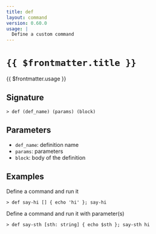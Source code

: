 ```yaml
---
title: def
layout: command
version: 0.60.0
usage: |
  Define a custom command
---
```


# `{{ $frontmatter.title }}`

<div style='white-space: pre-wrap;'>{{ $frontmatter.usage }}</div>

## Signature

`> def (def_name) (params) (block)`

## Parameters

- `def_name`: definition name
- `params`: parameters
- `block`: body of the definition

## Examples

Define a command and run it

```shell
> def say-hi [] { echo 'hi' }; say-hi
```

Define a command and run it with parameter(s)

```shell
> def say-sth [sth: string] { echo $sth }; say-sth hi
```
